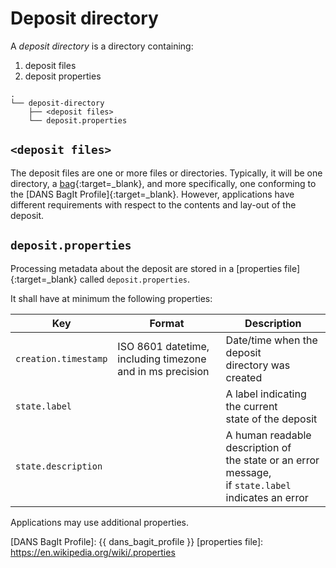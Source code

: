 Deposit directory
=================

A _deposit directory_ is a directory containing:

1. deposit files
2. deposit properties

```text
.
└── deposit-directory
    ├── <deposit files>
    └── deposit.properties
```

`<deposit files>`
-----------------
The deposit files are one or more files or directories. Typically, it will be one directory, a [bag]{:target=_blank}, and more specifically, one
conforming to the [DANS BagIt Profile]{:target=_blank}. However, applications have different requirements with respect to the contents and lay-out of the
deposit.

`deposit.properties`
--------------------
Processing metadata about the deposit are stored in a [properties file]{:target=_blank} called `deposit.properties`.

It shall have at minimum the following properties:

| Key                   | Format                                                         | Description                                                                                                  |
|-----------------------|----------------------------------------------------------------|--------------------------------------------------------------------------------------------------------------|
| `creation.timestamp`  | ISO 8601 datetime, <br/>including timezone and in ms precision | Date/time when the deposit<br/> directory was created                                                        |
| `state.label`         |                                                                | A label indicating the current<br/> state of the deposit                                                     |
| `state.description`   |                                                                | A human readable description of <br/>the state or an error message, <br/>if `state.label` indicates an error | 

Applications may use additional properties.


[bag]: https://tools.ietf.org/html/rfc8493
[DANS BagIt Profile]: {{ dans_bagit_profile }}
[properties file]: https://en.wikipedia.org/wiki/.properties
